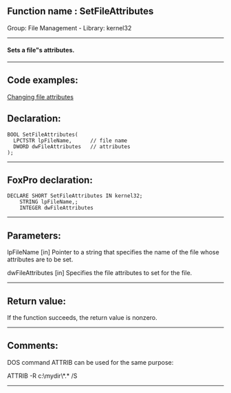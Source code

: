 
## Function name : SetFileAttributes
Group: File Management - Library: kernel32    
***  


#### Sets a file"s attributes.

***  


## Code examples:
[Changing file attributes](../../samples/sample_103.md)  

## Declaration:
```foxpro  
BOOL SetFileAttributes(
  LPCTSTR lpFileName,      // file name
  DWORD dwFileAttributes   // attributes
);  
```  
***  


## FoxPro declaration:
```foxpro  
DECLARE SHORT SetFileAttributes IN kernel32;
	STRING lpFileName,;
	INTEGER dwFileAttributes  
```  
***  


## Parameters:
lpFileName 
[in] Pointer to a string that specifies the name of the file whose attributes are to be set. 

dwFileAttributes 
[in] Specifies the file attributes to set for the file.  
***  


## Return value:
If the function succeeds, the return value is nonzero.  
***  


## Comments:
DOS command ATTRIB can be used for the same purpose:  
<div class="precode">ATTRIB -R c:\mydir\*.* /S  
</div>  
  
***  


